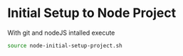 # Initial Setup to Node Project

With git and nodeJS intalled execute
```BASH
source node-initial-setup-project.sh
```
